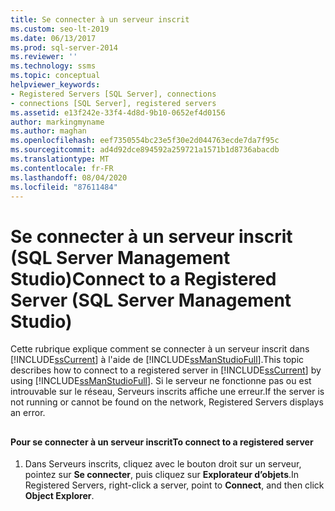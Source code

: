 ```yaml
---
title: Se connecter à un serveur inscrit
ms.custom: seo-lt-2019
ms.date: 06/13/2017
ms.prod: sql-server-2014
ms.reviewer: ''
ms.technology: ssms
ms.topic: conceptual
helpviewer_keywords:
- Registered Servers [SQL Server], connections
- connections [SQL Server], registered servers
ms.assetid: e13f242e-33f4-4d8d-9b10-0652ef4d0156
author: markingmyname
ms.author: maghan
ms.openlocfilehash: eef7350554bc23e5f30e2d044763ecde7da7f95c
ms.sourcegitcommit: ad4d92dce894592a259721a1571b1d8736abacdb
ms.translationtype: MT
ms.contentlocale: fr-FR
ms.lasthandoff: 08/04/2020
ms.locfileid: "87611484"
---
```

# <a name="connect-to-a-registered-server-sql-server-management-studio"></a><span data-ttu-id="79988-102">Se connecter à un serveur inscrit (SQL Server Management Studio)</span><span class="sxs-lookup"><span data-stu-id="79988-102">Connect to a Registered Server (SQL Server Management Studio)</span></span>
  <span data-ttu-id="79988-103">Cette rubrique explique comment se connecter à un serveur inscrit dans [!INCLUDE[ssCurrent](../../includes/sscurrent-md.md)] à l'aide de [!INCLUDE[ssManStudioFull](../../includes/ssmanstudiofull-md.md)].</span><span class="sxs-lookup"><span data-stu-id="79988-103">This topic describes how to connect to a registered server in [!INCLUDE[ssCurrent](../../includes/sscurrent-md.md)] by using [!INCLUDE[ssManStudioFull](../../includes/ssmanstudiofull-md.md)].</span></span> <span data-ttu-id="79988-104">Si le serveur ne fonctionne pas ou est introuvable sur le réseau, Serveurs inscrits affiche une erreur.</span><span class="sxs-lookup"><span data-stu-id="79988-104">If the server is not running or cannot be found on the network, Registered Servers displays an error.</span></span>  
  
##  <a name="SSMSProcedure"></a>  
  
#### <a name="to-connect-to-a-registered-server"></a><span data-ttu-id="79988-105">Pour se connecter à un serveur inscrit</span><span class="sxs-lookup"><span data-stu-id="79988-105">To connect to a registered server</span></span>  
  
1.  <span data-ttu-id="79988-106">Dans Serveurs inscrits, cliquez avec le bouton droit sur un serveur, pointez sur **Se connecter**, puis cliquez sur **Explorateur d’objets**.</span><span class="sxs-lookup"><span data-stu-id="79988-106">In Registered Servers, right-click a server, point to **Connect**, and then click **Object Explorer**.</span></span>  
  
  
